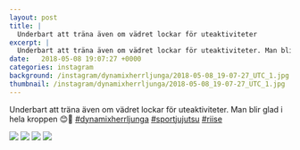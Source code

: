 ```yaml
---
layout: post
title: |
  Underbart att träna även om vädret lockar för uteaktiviteter
excerpt: |
  Underbart att träna även om vädret lockar för uteaktiviteter. Man blir glad i hela kroppen 😊🤙   
date:   2018-05-08 19:07:27 +0000
categories: instagram
background: /instagram/dynamixherrljunga/2018-05-08_19-07-27_UTC_1.jpg
thumbnail: /instagram/dynamixherrljunga/2018-05-08_19-07-27_UTC_1.jpg
---
```

Underbart att träna även om vädret lockar för uteaktiviteter. Man blir glad i hela kroppen 😊🤙 [#dynamixherrljunga](https://www.instagram.com/explore/tags/dynamixherrljunga/) [#sportjujutsu](https://www.instagram.com/explore/tags/sportjujutsu/) [#riise](https://www.instagram.com/explore/tags/riise/)



<img src='/www-dynamix-herrljunga/instagram/dynamixherrljunga/2018-05-08_19-07-27_UTC_1.jpg' class='img-fluid' />


<img src='/www-dynamix-herrljunga/instagram/dynamixherrljunga/2018-05-08_19-07-27_UTC_2.jpg' class='img-fluid' />


<img src='/www-dynamix-herrljunga/instagram/dynamixherrljunga/2018-05-08_19-07-27_UTC_3.jpg' class='img-fluid' />


<img src='/www-dynamix-herrljunga/instagram/dynamixherrljunga/2018-05-08_19-07-27_UTC_4.jpg' class='img-fluid' />
